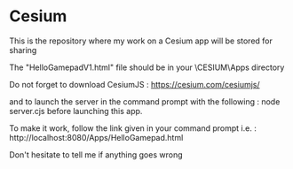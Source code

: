 # Cesium
This is the repository where my work on a Cesium app will be stored for sharing

The "HelloGamepadV1.html" file should be in your \CESIUM\Apps directory

Do not forget to download CesiumJS : https://cesium.com/cesiumjs/

and to launch the server in the command prompt with the following : node server.cjs
before launching this app.

To make it work, follow the link given in your command prompt 
i.e. : http://localhost:8080/Apps/HelloGamepad.html

Don't hesitate to tell me if anything goes wrong
